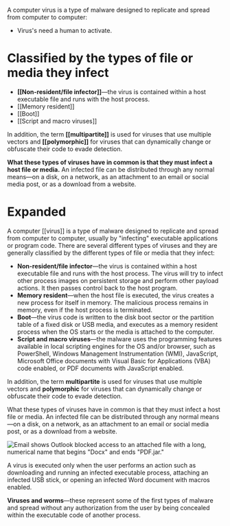 A computer virus is a type of malware designed to replicate and spread from computer to computer:

- Virus's need a human to activate.
# Classified by the types of file or media they infect
-   **[[Non-resident/file infector]]**—the virus is contained within a host executable file and runs with the host process. 
-   [[Memory resident]]
-   [[Boot]]
-   [[Script and macro viruses]]

In addition, the term **[[multipartite]]** is used for viruses that use multiple vectors and **[[polymorphic]]** for viruses that can dynamically change or obfuscate their code to evade detection.

**What these types of viruses have in common is that they must infect a host file or media.** An infected file can be distributed through any normal means—on a disk, on a network, as an attachment to an email or social media post, or as a download from a website.



# Expanded

A computer [[virus]] is a type of malware designed to replicate and spread from computer to computer, usually by "infecting" executable applications or program code. There are several different types of viruses and they are generally classified by the different types of file or media that they infect:

-   **Non-resident/file infector**—the virus is contained within a host executable file and runs with the host process. The virus will try to infect other process images on persistent storage and perform other payload actions. It then passes control back to the host program.
-   **Memory resident**—when the host file is executed, the virus creates a new process for itself in memory. The malicious process remains in memory, even if the host process is terminated.
-   **Boot**—the virus code is written to the disk boot sector or the partition table of a fixed disk or USB media, and executes as a memory resident process when the OS starts or the media is attached to the computer.
-   **Script and macro viruses**—the malware uses the programming features available in local scripting engines for the OS and/or browser, such as PowerShell, Windows Management Instrumentation (WMI), JavaScript, Microsoft Office documents with Visual Basic for Applications (VBA) code enabled, or PDF documents with JavaScript enabled.

In addition, the term **multipartite** is used for viruses that use multiple vectors and **polymorphic** for viruses that can dynamically change or obfuscate their code to evade detection.

What these types of viruses have in common is that they must infect a host file or media. An infected file can be distributed through any normal means—on a disk, on a network, as an attachment to an email or social media post, or as a download from a website.

![Email shows Outlook blocked access to an attached file with a long, numerical name that begins "Docx" and ends "PDF.jar."](https://s3.amazonaws.com/wmx-api-production/courses/5731/images/1823-1599771796477.png)


A virus is executed only when the user performs an action such as downloading and running an infected executable process, attaching an infected USB stick, or opening an infected Word document with macros enabled. 

**Viruses and worms**—these represent some of the first types of malware and spread without any authorization from the user by being concealed within the executable code of another process.